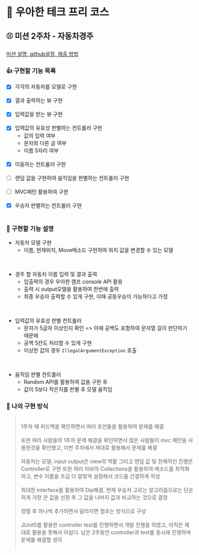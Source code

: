 # :tada: 우아한 테크 프리 코스

## :baseball: 미션 2주차 - 자동차경주

[미션 설명, github설정, 제출 방법](https://github.com/woowacourse-precourse/java-racingcar-6)

### :thumbsup: 구현할 기능 목록

- [x] 각각의 자동차를 모델로 구현</br></br>
- [x] 결과 출력하는 뷰 구현</br></br>
- [x] 입력값을 받는 뷰 구현</br></br>
- [x] 입력값의 유효성 판별하는 컨트롤러 구현</br>
    - 값의 입력 여부
    - 문자외 다른 글 여부
    - 이름 5자리 여부 </br></br>
- [x] 이동하는 컨트롤러 구현</br></br>
- [ ] 랜덤 값을 구현하여 움직임을 판별하는 컨트롤러 구현</br></br>
- [ ] MVC패턴 활용하여 구현</br></br>
- [x] 우승자 판별하는 컨트롤러 구현</br></br>

### :email: 구현할 기능 설명

- 자동차 모델 구현
    - 이름, 현재위치, Move메소드 구현하여 위치 값을 변경할 수 있는 모델

</br>

- 경주 할 자동차 이름 입력 및 결과 출력
    - 입출력의 경우 우아한 캠프 console API 활용
    - 출력 시 output모델을 활용하여 한번에 출력
    - 최종 우승자 출력할 수 있게 구현, 이때 공동우승이 가능하다고 가정

</br>

- 입력값의 유효성 판별 컨트롤러
    - 문자가 5글자 이상인지 확인 => 이때 공백도 포함하여 문자열 길이 판단하기 때문에
    - 공백 5칸도 처리할 수 있게 구현
    - 이상한 값의 경우 `IllegalArgumentException` 호출

</br>

- 움직임 판별 컨트롤러
    - Random API를 활용하여 값을 구한 후
    - 값이 5보다 작은지를 판별 후 모델 움직임

### :turtle: 나의 구현 방식

> </br> 1주차 때 피드백을 확인하면서 여러 조언들을 활용하여 문제를 해결
> </br></br> 또한 여러 사람들의 1주차 문제 해결을 확인하면서 많은 사람들이 mvc 패턴을 사용한것을 확인했고,
> 이번 주차에서 제대로 활용해서 문제를 해결
> </br></br> 자동차는 모델, input output은 view의 역활 그리고 랜덤 값 및 전체적인 진행은 Controller로 구현
> 또한 여러 자바의 Collections을 활용하여 메소드를 최적화하고, 변수 이름을 조금 더 알맞게 설정해서 코드를 간결하게 작성
> </br></br> 최대한 interface를 활용하여 Dip해결, 현재 우승자 고르는 알고리즘으로는 단순하게 가장 큰 값을 선정 후 그 값을 나머지 값과 비교하는 것으로 결정
> </br></br> 정렬 후 하나씩 추가하면서 달라지면 멈추는 방식으로 구상
> </br></br> JUnit5를 활용한 controller test를 진행하면서 개발 진행을 하였고, 아직은 제대로 활용을 못해서 아쉽다. 남은 2주동안 controller과 test를 동시에 진행하며
> 문제를 해결할 생각 </br></br>
